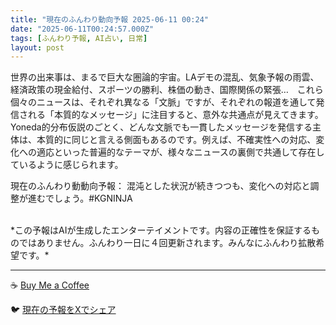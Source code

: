 ```yaml
---
title: "現在のふんわり動向予報 2025-06-11 00:24"
date: "2025-06-11T00:24:57.000Z"
tags: [ふんわり予報, AI占い, 日常]
layout: post
---
```


世界の出来事は、まるで巨大な圏論的宇宙。LAデモの混乱、気象予報の雨雲、経済政策の現金給付、スポーツの勝利、株価の動き、国際関係の緊張…　これら個々のニュースは、それぞれ異なる「文脈」ですが、それぞれの報道を通して発信される「本質的なメッセージ」に注目すると、意外な共通点が見えてきます。  Yoneda的分布仮説のごとく、どんな文脈でも一貫したメッセージを発信する主体は、本質的に同じと言える側面もあるのです。例えば、不確実性への対応、変化への適応といった普遍的なテーマが、様々なニュースの裏側で共通して存在しているように感じられます。

現在のふんわり動動向予報：
混沌とした状況が続きつつも、変化への対応と調整が進むでしょう。#KGNINJA

<br>
*この予報はAIが生成したエンターテイメントです。内容の正確性を保証するものではありません。ふんわり一日に４回更新されます。みんなにふんわり拡散希望です。*

---
☕️ [Buy Me a Coffee](https://www.buymeacoffee.com/kgninja)

🐦 [現在の予報をXでシェア](https://twitter.com/intent/tweet?text=%E7%8F%BE%E5%9C%A8%E3%81%AE%E3%81%B5%E3%82%93%E3%82%8F%E3%82%8A%E4%BA%88%E5%A0%B1%3A%20%E3%80%8C%E4%B8%96%E7%95%8C%E3%81%AE%E5%87%BA%E6%9D%A5%E4%BA%8B%E3%81%AF%E3%80%81%E3%81%BE%E3%82%8B%E3%81%A7%E5%B7%A8%E5%A4%A7%E3%81%AA%E5%9C%8F%E8%AB%96%E7%9A%84%E5%AE%87%E5%AE%99%E3%80%82%E3%80%8D%23KGNINJA%20%E7%B6%9A%E3%81%8D%E3%81%AF%E3%83%96%E3%83%AD%E3%82%B0%E3%81%A7%EF%BC%81%F0%9F%91%87&url=https%3A%2F%2Fkg-ninja.github.io%2FFunwariyoso%2F)

